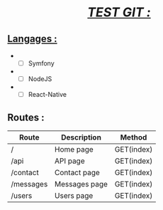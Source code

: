 # <center><u><i>TEST GIT :</i></u></center>

## <u>Langages :</u>

- -[ ] Symfony
- -[ ] NodeJS
- -[ ] React-Native

## Routes :

| Route     | Description   | Method     |
|-----------|---------------|------------|
| /         | Home page     | GET(index) |
| /api      | API page      | GET(index) |
| /contact  | Contact page  | GET(index) |
| /messages | Messages page | GET(index) |
| /users    | Users page    | GET(index) |

